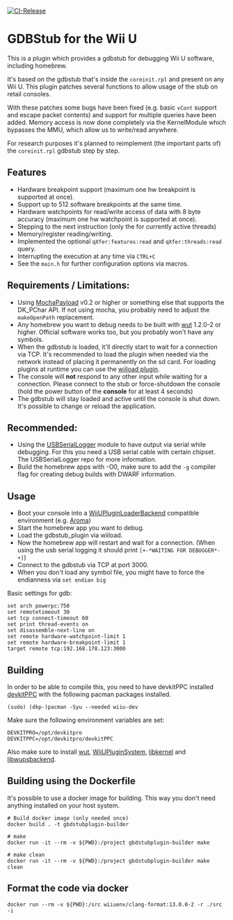 [![CI-Release](https://github.com/wiiu-env/gdbstub_plugin/actions/workflows/ci.yml/badge.svg)](https://github.com/wiiu-env/gdbstub_plugin/actions/workflows/ci.yml)

# GDBStub for the Wii U

This is a plugin which provides a gdbstub for debugging Wii U software, including homebrew. 

It's based on the gdbstub that's inside the `coreinit.rpl` and present on any Wii U. This plugin patches several functions to allow usage of the stub on retail consoles.

With these patches some bugs have been fixed (e.g. basic `vCont` support and escape packet contents) and support for multiple queries have been added. 
Memory access is now done completely via the KernelModule which bypasses the MMU, which allow us to write/read anywhere.

For research purposes it's planned to reimplement (the important parts of) the `coreinit.rpl` gdbstub step by step.

## Features
- Hardware breakpoint support (maximum one hw breakpoint is supported at once).
- Support up to 512 software breakpoints at the same time.
- Hardware watchpoints for read/write access of data with 8 byte accuracy (maximum one hw watchpoint is supported at once).
- Stepping to the next instruction (only the for currently active threads) 
- Memory/register reading/writing.
- Implemented the optional `qXfer:features:read` and `qXfer:threads:read` query.
- Interrupting the execution at any time via `CTRL+C`
- See the `main.h` for further configuration options via macros.

## Requirements / Limitations:
- Using [MochaPayload](https://github.com/wiiu-env/MochaPayload) v0.2 or higher or something else that supports the DK_PChar API. If not using mocha, you probably need to adjust the `makeOpenPath` replacement.
- Any homebrew you want to debug needs to be built with [wut](https://github.com/devkitPro/wut) 1.2.0-2 or higher. Official software works too, but you probably won't have any symbols.
- When the gdbstub is loaded, it'll directly start to wait for a connection via TCP. It's recommended to load the plugin when needed via the network instead of placing it permanently on the sd card. For loading plugins at runtime you can use the [wiiload plugin](https://github.com/wiiu-env/wiiload_plugin). 
- The console will **not** respond to any other input while waiting for a connection. Please connect to the stub or force-shutdown the console (hold the power button of the **console** for at least 4 seconds)
- The gdbstub will stay loaded and active until the console is shut down. It's possible to change or reload the application.

## Recommended:
- Using the [USBSerialLogger](https://github.com/wiiu-env/USBSerialLogger) module to have output via serial while debugging. For this you need a USB serial cable with certain chipset. The USBSerialLogger repo for more information.
- Build the homebrew apps with -O0, make sure to add the `-g` compiler flag for creating debug builds with DWARF information.

## Usage
- Boot your console into a [WiiUPluginLoaderBackend](https://github.com/wiiu-env/WiiUPluginLoaderBackend) compatible environment (e.g. [Aroma](https://github.com/wiiu-env/Aroma))
- Start the homebrew app you want to debug.
- Load the gdbstub_plugin via wiiload.
- Now the homebrew app will restart and wait for a connection. (When using the usb serial logging it should print `[+-*WAITING FOR DEBUGGER*-+]`)
- Connect to the gdbstub via TCP at port 3000.
- When you don't load any symbol file, you might have to force the endianness via `set endian big`

Basic settings for gdb:
```
set arch powerpc:750
set remotetimeout 30
set tcp connect-timeout 60
set print thread-events on
set disassemble-next-line on
set remote hardware-watchpoint-limit 1
set remote hardware-breakpoint-limit 1
target remote tcp:192.168.178.123:3000
```

## Building
In order to be able to compile this, you need to have devkitPPC installed
[devkitPPC](https://devkitpro.org/wiki/Getting_Started) with the following
pacman packages installed.

```
(sudo) (dkp-)pacman -Syu --needed wiiu-dev
```

Make sure the following environment variables are set:

```
DEVKITPRO=/opt/devkitpro
DEVKITPPC=/opt/devkitpro/devkitPPC
```

Also make sure to
install [wut](https://github.com/wiiu-env/wut), [WiiUPluginSystem](https://github.com/wiiu-env/WiiUPluginSystem), [libkernel](https://github.com/wiiu-env/libkernel)
and [libwupsbackend](https://github.com/wiiu-env/libwupsbackend).

## Building using the Dockerfile

It's possible to use a docker image for building. This way you don't need anything installed on your host system.

```
# Build docker image (only needed once)
docker build . -t gbdstubplugin-builder

# make
docker run -it --rm -v ${PWD}:/project gbdstubplugin-builder make

# make clean
docker run -it --rm -v ${PWD}:/project gbdstubplugin-builder make clean
```

## Format the code via docker

`docker run --rm -v ${PWD}:/src wiiuenv/clang-format:13.0.0-2 -r ./src -i`
